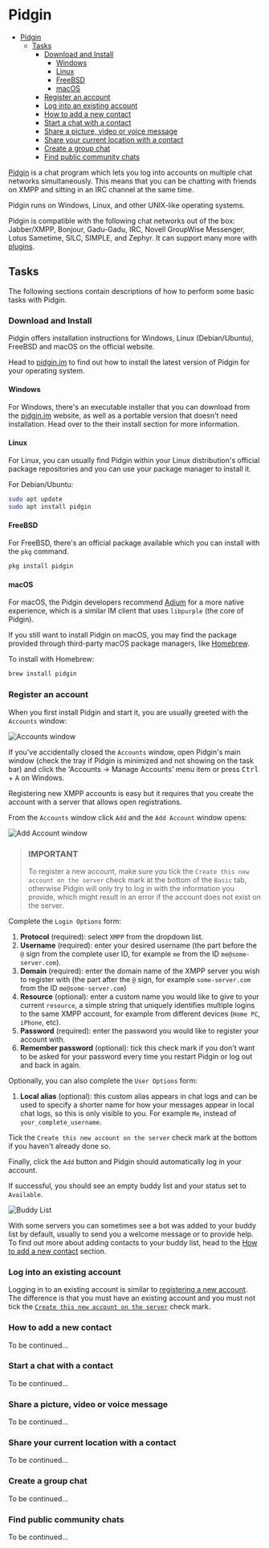 # Pidgin

- [Pidgin](#pidgin)
  - [Tasks](#tasks)
    - [Download and Install](#download-and-install)
      - [Windows](#windows)
      - [Linux](#linux)
      - [FreeBSD](#freebsd)
      - [macOS](#macos)
    - [Register an account](#register-an-account)
    - [Log into an existing account](#log-into-an-existing-account)
    - [How to add a new contact](#how-to-add-a-new-contact)
    - [Start a chat with a contact](#start-a-chat-with-a-contact)
    - [Share a picture, video or voice message](#share-a-picture-video-or-voice-message)
    - [Share your current location with a contact](#share-your-current-location-with-a-contact)
    - [Create a group chat](#create-a-group-chat)
    - [Find public community chats](#find-public-community-chats)

[Pidgin](https://pidgin.im/) is a chat program which lets you log into accounts on multiple chat networks simultaneously. This means that you can be chatting with friends on XMPP and sitting in an IRC channel at the same time.

Pidgin runs on Windows, Linux, and other UNIX-like operating systems.

Pidgin is compatible with the following chat networks out of the box: Jabber/XMPP, Bonjour, Gadu-Gadu, IRC, Novell GroupWise Messenger, Lotus Sametime, SILC, SIMPLE, and Zephyr. It can support many more with [plugins](https://pidgin.im/plugins).

## Tasks

The following sections contain descriptions of how to perform some basic tasks with Pidgin.

### Download and Install

Pidgin offers installation instructions for Windows, Linux (Debian/Ubuntu), FreeBSD and macOS on the official website.

Head to [pidgin.im](https://pidgin.im/install/) to find out how to install the latest version of Pidgin for your operating system.

#### Windows

For Windows, there's an executable installer that you can download from the [pidgin.im](https://pidgin.im/install/) website, as well as a portable version that doesn't need installation. Head over to the their install section for more information.

#### Linux

For Linux, you can usually find Pidgin within your Linux distribution's official package repositories and you can use your package manager to install it.

For Debian/Ubuntu:

```sh
sudo apt update
sudo apt install pidgin
```

#### FreeBSD

For FreeBSD, there's an official package available which you can install with the `pkg` command.

```sh
pkg install pidgin
```

#### macOS

For macOS, the Pidgin developers recommend [Adium](https://adium.im/) for a more native experience, which is a similar IM client that uses `libpurple` (the core of Pidgin).

If you still want to install Pidgin on macOS, you may find the package provided through third-party macOS package managers, like [Homebrew](https://brew.sh/).

To install with Homebrew:

```sh
brew install pidgin
```

### Register an account

When you first install Pidgin and start it, you are usually greeted with the `Accounts` window:

![Accounts window](img/accounts.png)

If you've accidentally closed the `Accounts` window, open Pidgin's main window (check the tray if Pidgin is minimized and not showing on the task bar) and click the 'Accounts &rarr; Manage Accounts' menu item or press <kbd>Ctrl</kbd> + <kbd>A</kbd> on Windows.

Registering new XMPP accounts is easy but it requires that you create the account with a server that allows open registrations.

From the `Accounts` window click `Add` and the `Add Account` window opens:

![Add Account window](img/add-account.png)

> ### IMPORTANT
>
> To register a new account, make sure you tick the `Create this new account on the server` check mark at the bottom of the `Basic` tab, otherwise Pidgin will only try to log in with the information you provide, which might result in an error if the account does not exist on the server.

Complete the `Login Options` form:

1. **Protocol** (required): select `XMPP` from the dropdown list.
2. **Username** (required): enter your desired username (the part before the `@` sign from the complete user ID, for example `me` from the ID `me@some-server.com`).
3. **Domain** (required): enter the domain name of the XMPP server you wish to register with (the part after the `@` sign, for example `some-server.com` from the ID `me@some-server.com`)
4. **Resource** (optional): enter a custom name you would like to give to your current `resource`, a simple string that uniquely identifies multiple logins to the same XMPP account, for example from different devices (`Home PC`, `iPhone`, etc).
5. **Password** (required): enter the password you would like to register your account with.
6. **Remember password** (optional): tick this check mark if you don't want to be asked for your password every time you restart Pidgin or log out and back in again.

Optionally, you can also complete the `User Options` form:

1. **Local alias** (optional): this custom alias appears in chat logs and can be used to specify a shorter name for how your messages appear in local chat logs, so this is only visible to you. For example `Me`, instead of `your_complete_username`.

<a name="create-this-new-account-on-the-server"></a>
Tick the `Create this new account on the server` check mark at the bottom if you haven't already done so.

Finally, click the `Add` button and Pidgin should automatically log in your account.

If successful, you should see an empty buddy list and your status set to `Available`.

![Buddy List](img/buddy-list.png)

With some servers you can sometimes see a bot was added to your buddy list by default, usually to send you a welcome message or to provide help.
To find out more about adding contacts to your buddy list, head to the [How to add a new contact](#how-to-add-a-new-contact) section.

### Log into an existing account

Logging in to an existing account is similar to [registering a new account](#register-an-account). The difference is that you must have an existing account and you must not tick the [`Create this new account on the server`](#create-this-new-account-on-the-server) check mark.

### How to add a new contact

To be continued...

### Start a chat with a contact

To be continued...

### Share a picture, video or voice message

To be continued...

### Share your current location with a contact

To be continued...

### Create a group chat

To be continued...

### Find public community chats

To be continued...
